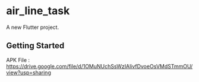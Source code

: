 # air_line_task

A new Flutter project.

## Getting Started

APK File : https://drive.google.com/file/d/1OMuNUchSsWzIAlivfDvoeOsVMdSTmmOU/view?usp=sharing


